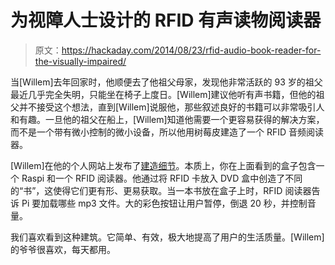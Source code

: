 # 为视障人士设计的 RFID 有声读物阅读器

> 原文：<https://hackaday.com/2014/08/23/rfid-audio-book-reader-for-the-visually-impaired/>

当[Willem]去年回家时，他顺便去了他祖父母家，发现他非常活跃的 93 岁的祖父最近几乎完全失明，只能坐在椅子上度日。[Willem]建议他听有声书籍，但他的祖父并不接受这个想法，直到[Willem]说服他，那些叙述良好的书籍可以非常吸引人和有趣。一旦他的祖父在船上，[Willem]知道他需要一个更容易获得的解决方案，而不是一个带有微小控制的微小设备，所以他用树莓皮建造了一个 RFID 音频阅读器。

[Willem]在他的个人网站上发布了[建造细节](http://willemvanderjagt.com)。本质上，你在上面看到的盒子包含一个 Raspi 和一个 RFID 阅读器。他通过将 RFID 卡放入 DVD 盒中创造了不同的“书”，这使得它们更有形、更易获取。当一本书放在盒子上时，RFID 阅读器告诉 Pi 要加载哪些 mp3 文件。大的彩色按钮让用户暂停，倒退 20 秒，并控制音量。

我们喜欢看到这种建筑。它简单、有效，极大地提高了用户的生活质量。[Willem]的爷爷很喜欢，每天都用。